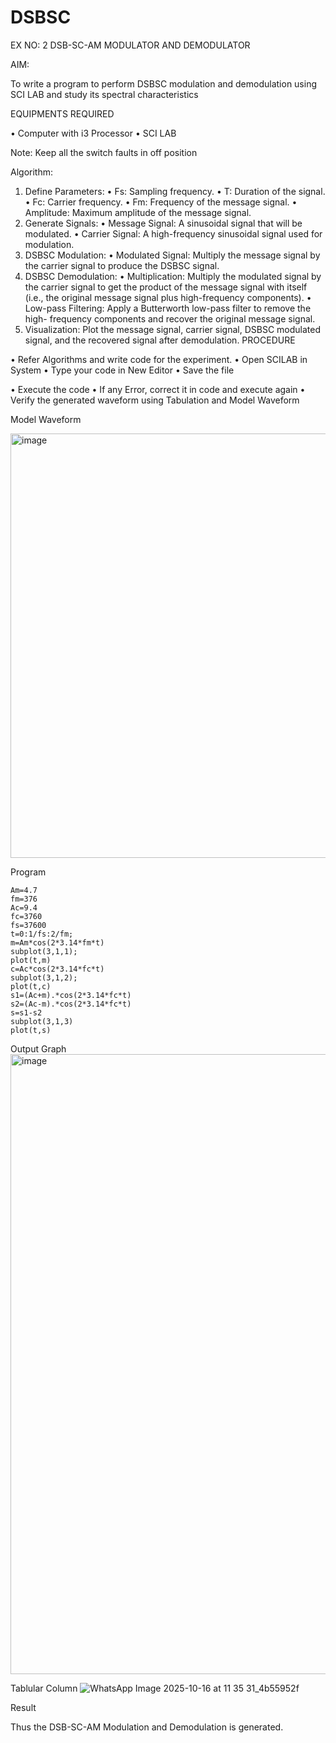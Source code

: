 # DSBSC


EX NO: 2	DSB-SC-AM MODULATOR AND DEMODULATOR

AIM:

To write a program to perform DSBSC modulation and demodulation using SCI LAB and study its spectral characteristics

EQUIPMENTS REQUIRED

•	Computer with i3 Processor
•	SCI LAB

Note: Keep all the switch faults in off position

Algorithm:

1.	Define Parameters:
•	Fs: Sampling frequency.
•	T: Duration of the signal.
•	Fc: Carrier frequency.
•	Fm: Frequency of the message signal.
•	Amplitude: Maximum amplitude of the message signal.
2.	Generate Signals:
•	Message Signal: A sinusoidal signal that will be modulated.
•	Carrier Signal: A high-frequency sinusoidal signal used for modulation.
3.	DSBSC Modulation:
•	Modulated Signal: Multiply the message signal by the carrier signal to produce the DSBSC signal.
4.	DSBSC Demodulation:
•	Multiplication: Multiply the modulated signal by the carrier signal to get the product of the message signal with itself (i.e., the original message signal plus high-frequency components).
•	Low-pass Filtering: Apply a Butterworth low-pass filter to remove the high- frequency components and recover the original message signal.
5.	Visualization:
Plot the message signal, carrier signal, DSBSC modulated signal, and the recovered signal after demodulation.
PROCEDURE

•	Refer Algorithms and write code for the experiment.
•	Open SCILAB in System
•	Type your code in New Editor
•	Save the file
 
•	Execute the code
•	If any Error, correct it in code and execute again
•	Verify the generated waveform using Tabulation and Model Waveform

Model Waveform

<img width="703" height="679" alt="image" src="https://github.com/user-attachments/assets/e7c7c7f8-ccf2-41ac-b1f3-325989941a6f" />

Program
~~~
Am=4.7
fm=376
Ac=9.4
fc=3760
fs=37600
t=0:1/fs:2/fm;
m=Am*cos(2*3.14*fm*t)
subplot(3,1,1);
plot(t,m)
c=Ac*cos(2*3.14*fc*t)
subplot(3,1,2);
plot(t,c)
s1=(Ac+m).*cos(2*3.14*fc*t)
s2=(Ac-m).*cos(2*3.14*fc*t)
s=s1-s2
subplot(3,1,3)
plot(t,s)
~~~
Output Graph
<img width="1912" height="992" alt="image" src="https://github.com/user-attachments/assets/b6228673-69f1-411b-935b-2e6d9bf2c1cf" />



Tablular Column
![WhatsApp Image 2025-10-16 at 11 35 31_4b55952f](https://github.com/user-attachments/assets/6ffc766f-2384-4177-b073-8e2ade60ed38)


Result

Thus the DSB-SC-AM Modulation and Demodulation is generated.

